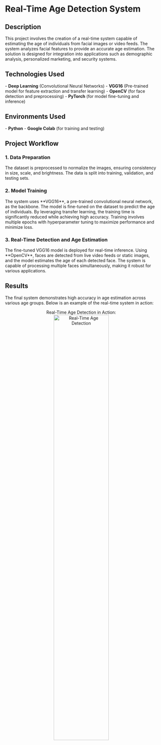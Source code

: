 <h1>Real-Time Age Detection System</h1>

<h2>Description</h2>
This project involves the creation of a real-time system capable of estimating the age of individuals from facial images or video feeds. The system analyzes facial features to provide an accurate age estimation. The solution is designed for integration into applications such as demographic analysis, personalized marketing, and security systems.  
<br />

<h2>Technologies Used</h2>
- <b>Deep Learning</b> (Convolutional Neural Networks)  
- <b>VGG16</b> (Pre-trained model for feature extraction and transfer learning)  
- <b>OpenCV</b> (for face detection and preprocessing)  
- <b>PyTorch</b> (for model fine-tuning and inference)  

<h2>Environments Used</h2>
- <b>Python</b>  
- <b>Google Colab</b> (for training and testing)  

<h2>Project Workflow</h2>

<h3>1. Data Preparation</h3>
<p>
 The dataset is preprocessed to normalize the images, ensuring consistency in size, scale, and brightness. The data is split into training, validation, and testing sets.
</p>

<h3>2. Model Training</h3>
<p>
The system uses **VGG16**, a pre-trained convolutional neural network, as the backbone. The model is fine-tuned on the dataset to predict the age of individuals. By leveraging transfer learning, the training time is significantly reduced while achieving high accuracy. Training involves multiple epochs with hyperparameter tuning to maximize performance and minimize loss.
</p>

<h3>3. Real-Time Detection and Age Estimation</h3>
<p>
The fine-tuned VGG16 model is deployed for real-time inference. Using **OpenCV**, faces are detected from live video feeds or static images, and the model estimates the age of each detected face. The system is capable of processing multiple faces simultaneously, making it robust for various applications.
</p>


<h2>Results</h2>
<p>
The final system demonstrates high accuracy in age estimation across various age groups. Below is an example of the real-time system in action:
</p>

<p align="center">
  Real-Time Age Detection in Action: <br/>
  <img src="https://i.imgur.com/AQfu0c4.jpeg" height="60%" width="60%" alt="Real-Time Age Detection"/><br />
</p>
